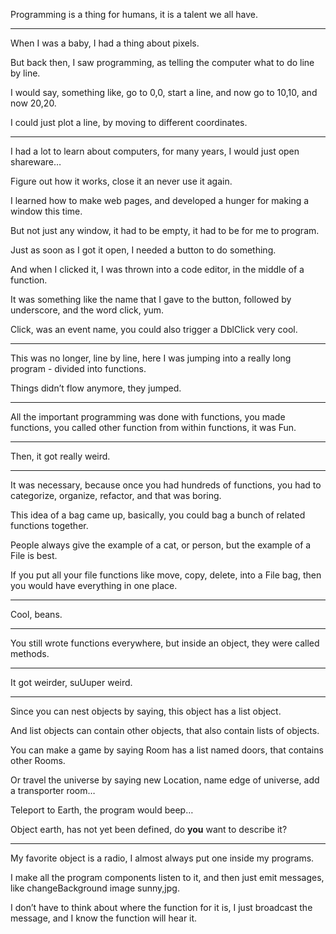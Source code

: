 Programming is a thing for humans,
it is a talent we all have.

---

When I was a baby,
I had a thing about pixels.

But back then, I saw programming,
as telling the computer what to do line by line.

I would say, something like, go to 0,0,
start a line, and now go to 10,10, and now 20,20.

I could just plot a line,
by moving to different coordinates.

---

I had a lot to learn about computers,
for many years, I would just open shareware…

Figure out how it works,
close it an never use it again.

I learned how to make web pages,
and developed a hunger for making a window this time.

But not just any window,
it had to be empty, it had to be for me to program.

Just as soon as I got it open,
I needed a button to do something.

And when I clicked it,
I was thrown into a code editor, in the middle of a function.

It was something like the name that I gave to the button,
followed by underscore, and the word click, yum.

Click, was an event name,
you could also trigger a DblClick very cool.

---

This was no longer, line by line,
here I was jumping into a really long program - divided into functions.

Things didn’t flow anymore,
they jumped.

---

All the important programming was done with functions,
you made functions, you called other function from within functions, it was Fun.

---

Then,
it got really weird.

---

It was necessary, because once you had hundreds of functions,
you had to categorize, organize, refactor, and that was boring.

This idea of a bag came up,
basically, you could bag a bunch of related functions together.

People always give the example of a cat, or person,
but the example of a File is best.

If you put all your file functions like move, copy, delete,
into a File bag, then you would have everything in one place.

---

Cool,
beans.

---

You still wrote functions everywhere,
but inside an object, they were called methods.

---

It got weirder,
suUuper weird.

---

Since you can nest objects by saying,
this object has a list object.

And list objects can contain other objects,
that also contain lists of objects.

You can make a game by saying Room has a list named doors,
that contains other Rooms.

Or travel the universe by saying new Location,
name edge of universe, add a transporter room…

Teleport to Earth,
the program would beep…

Object earth, has not yet been defined,
do __you__ want to describe it?

---

My favorite object is a radio,
I almost always put one inside my programs.

I make all the program components listen to it,
and then just emit messages, like changeBackground image sunny,jpg.

I don’t have to think about where the function for it is,
I just broadcast the message, and I know the function will hear it.
